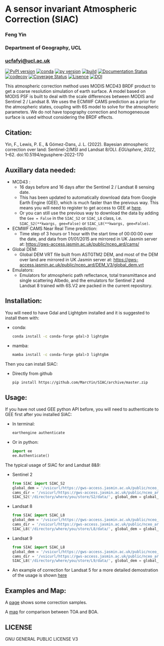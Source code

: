 # A sensor invariant Atmospheric Correction (SIAC)
### Feng Yin
### Department of Geography, UCL
### ucfafyi@ucl.ac.uk


[![PyPI version](https://img.shields.io/pypi/v/siac.svg?longCache=true&style=flat)](https://pypi.org/project/SIAC/)
[![conda](https://anaconda.org/f0xy/siac/badges/version.svg?longCache=true&style=flat)](https://anaconda.org/F0XY/siac)
[![py version](https://img.shields.io/pypi/pyversions/siac.svg?longCache=true&style=flat)](https://pypi.org/project/SIAC/)
[![build](https://img.shields.io/travis/MarcYin/SIAC/master.svg?longCache=true&style=flat)](https://travis-ci.org/MarcYin/SIAC/)
[![Documentation Status](https://readthedocs.org/projects/siac/badge/?version=latest)](https://siac.readthedocs.io/en/latest/?badge=latest)
[![codecov](https://codecov.io/gh/MarcYin/SIAC/branch/master/graph/badge.svg?longCache=true&style=flat)](https://codecov.io/gh/MarcYin/SIAC)
[![Coverage Status](https://coveralls.io/repos/github/MarcYin/SIAC/badge.svg?branch=master)](https://coveralls.io/github/MarcYin/SIAC?branch=master)
[![Lisence](https://img.shields.io/pypi/l/siac.svg?longCache=true&style=flat)](https://pypi.org/project/SIAC/)
[![DOI](https://zenodo.org/badge/117815245.svg)](https://zenodo.org/badge/latestdoi/117815245)

This atmospheric correction method uses MODIS MCD43 BRDF product to get a coarse resolution simulation of earth surface. A model based on MODIS PSF is built to deal with the scale differences between MODIS and Sentinel 2 / Landsat 8. We uses the ECMWF CAMS prediction as a prior for the atmospheric states, coupling with 6S model to solve for the atmospheric parameters. We do not have topography correction and homogeneouse surface is used without considering the BRDF effects.

## Citation:

Yin, F., Lewis, P. E., & Gómez-Dans, J. L. (2022). Bayesian atmospheric correction over land: Sentinel-2/MSI and Landsat 8/OLI. _EGUsphere_, _2022_, 1–62. doi:10.5194/egusphere-2022-170


## Auxillary data needed:
* MCD43 : 
  - 16 days before and 16 days after the Sentinel 2 / Landsat 8 sensing date. 
  - This has been updated to automatically download data from Google Earth Engine (GEE), which is much faster than the preivous way. This means you will need to register to get access to GEE at [here](https://earthengine.google.com).
  - Or you can still use the previous way to download the data by adding the `Gee = False` in the `SIAC_S2` or `SIAC_L8` class, i.e. `SIAC_S2(**kwargs, gee=False)` or `SIAC_L8(**kwargs, gee=False)`.
* ECMWF CAMS Near Real Time prediction: 
  - Time step of 3 hours or 1 hour with the start time of 00:00:00 over the date, and data from 01/01/2015 are mirrored in UK Jasmin server at: https://gws-access.jasmin.ac.uk/public/nceo_ard/cams/
* Global DEM: 
  - Global DEM VRT file built from ASTGTM2 DEM, and most of the DEM over land are mirrored in UK Jasmin server at: https://gws-access.jasmin.ac.uk/public/nceo_ard/DEM_V3/global_dem.vrt
* Emulators: 
  - Emulators for atmospheric path reflectance, total transmittance and single scattering Albedo, and the emulators for Sentinel 2 and Landsat 8 trained with 6S.V2 are packed in the current repository.


## Installation:

You will need to have Gdal and Lightgbm installed and it is suggested to install them with:

- conda:
  ```bash
  conda install -c conda-forge gdal>3 lightgbm
  ```
- mamba:
  ```bash
  mamba install -c conda-forge gdal>3 lightgbm
  ```

Then you can install SIAC:

- Directly from github 

  ```bash
  pip install https://github.com/MarcYin/SIAC/archive/master.zip
  ```

<!-- 
1. Using PyPI

```bash
pip install SIAC
```


3. Using anaconda

```bash
conda install -c f0xy -c conda-forge siac
``` -->

## Usage:
If you have not used GEE python API before, you will need to authenticate to GEE first after you installed SIAC:

- In terminal:
  ```bash
  earthengine authenticate
  ```

- Or in python:
  ```python
  import ee
  ee.Authenticate()
  ```


The typical usage of SIAC for and Landsat 8&9:

- Sentinel 2 
  ```python
  from SIAC import SIAC_S2
  global_dem = '/vsicurl/https://gws-access.jasmin.ac.uk/public/nceo_ard/DEM_V3/global_dem.vrt'
  cams_dir = '/vsicurl/https://gws-access.jasmin.ac.uk/public/nceo_ard/cams/'
  SIAC_S2('/directory/where/you/store/S2/data/', global_dem = global_dem, cams_dir=cams_dir)
  ```

- Landsat 8

  ```python
  from SIAC import SIAC_L8
  global_dem = '/vsicurl/https://gws-access.jasmin.ac.uk/public/nceo_ard/DEM_V3/global_dem.vrt'
  cams_dir = '/vsicurl/https://gws-access.jasmin.ac.uk/public/nceo_ard/cams/'
  SIAC_L8('/directory/where/you/store/L8/data/', global_dem = global_dem, cams_dir=cams_dir) 
  ``` 
- Landsat 9

  ```python
  from SIAC import SIAC_L8
  global_dem = '/vsicurl/https://gws-access.jasmin.ac.uk/public/nceo_ard/DEM_V3/global_dem.vrt'
  cams_dir = '/vsicurl/https://gws-access.jasmin.ac.uk/public/nceo_ard/cams/'
  SIAC_L8('/directory/where/you/store/L9/data/', global_dem = global_dem, cams_dir=cams_dir)
  ```

- An example of correction for Landsat 5 for a more detailed demostration of the usage is shown [here](https://github.com/MarcYin/Global-analysis-ready-dataset)


## Examples and Map:

A [page](http://www2.geog.ucl.ac.uk/~ucfafyi/Atmo_Cor/index.html) shows some correction samples.

A [map](http://www2.geog.ucl.ac.uk/~ucfafyi/map) for comparison between TOA and BOA.

## LICENSE
GNU GENERAL PUBLIC LICENSE V3

